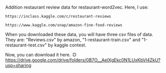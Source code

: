 Addition restaurant review data for restaurant-word2vec. Here, I use:

	https://inclass.kaggle.com/c/restaurant-reviews
	
	https://www.kaggle.com/snap/amazon-fine-food-reviews

When you downloaded these data, you will have three csv files of data. They are: "Reviews.csv" by amazon, "1-restaurant-train.csv" and "1-restaurant-test.csv" by kaggle contest.

Now, you can download it here. :D https://drive.google.com/drive/folders/0B7O__AeIXgEkc0N1LUxKbVl4ZkU?usp=sharing